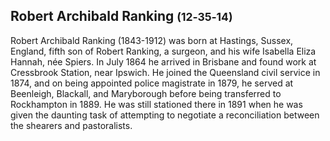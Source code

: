 ## Robert Archibald Ranking <small>(12‑35‑14)</small>

Robert Archibald Ranking (1843-1912) was born at Hastings, Sussex, England, fifth son of Robert Ranking, a surgeon, and his wife Isabella Eliza Hannah, née Spiers. In July 1864 he arrived in Brisbane and found work at Cressbrook Station, near Ipswich. He joined the Queensland civil service in 1874, and on being appointed police magistrate in 1879, he served at Beenleigh, Blackall, and Maryborough before being transferred to Rockhampton in 1889.  He was still stationed there in 1891 when he was given the daunting task of attempting to negotiate a reconciliation between the shearers and pastoralists. 
